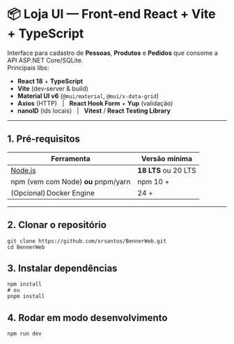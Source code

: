 # 📦 Loja UI — Front‑end React + Vite + TypeScript

Interface para cadastro de **Pessoas**, **Produtos** e **Pedidos** que consome a API ASP.NET Core/SQLite.  
Principais libs:

* **React 18** + **TypeScript**
* **Vite** (dev‑server & build)
* **Material UI v6** (`@mui/material`, `@mui/x-data-grid`)
* **Axios** (HTTP)   |   **React Hook Form** + **Yup** (validação)
* **nanoID** (ids locais)   |   **Vitest** / **React Testing Library**

---

## 1. Pré‑requisitos

| Ferramenta | Versão mínima |
|------------|---------------|
| [Node.js](https://nodejs.org/) | **18 LTS** ou 20 LTS |
| npm (vem com Node) **ou** pnpm/yarn | npm 10 + |
| (Opcional) Docker Engine | 24 + |

---

## 2. Clonar o repositório

```
git clone https://github.com/xrsantos/BennerWeb.git
cd BennerWeb

```


## 3. Instalar dependências

```
npm install
# ou
pnpm install

```

## 4. Rodar em modo desenvolvimento

```
npm run dev

```